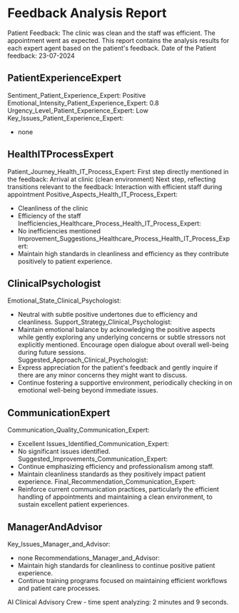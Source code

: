 # Feedback Analysis Report
Patient Feedback: The clinic was clean and the staff was efficient. The appointment went as expected.
This report contains the analysis results for each expert agent based on the patient's feedback.
Date of the Patient feedback: 23-07-2024
## PatientExperienceExpert
Sentiment_Patient_Experience_Expert: Positive
Emotional_Intensity_Patient_Experience_Expert: 0.8
Urgency_Level_Patient_Experience_Expert: Low
Key_Issues_Patient_Experience_Expert:
- none
## HealthITProcessExpert
Patient_Journey_Health_IT_Process_Expert:
First step directly mentioned in the feedback: Arrival at clinic (clean environment)
Next step, reflecting transitions relevant to the feedback: Interaction with efficient staff during appointment
Positive_Aspects_Health_IT_Process_Expert:
- Cleanliness of the clinic
- Efficiency of the staff
Inefficiencies_Healthcare_Process_Health_IT_Process_Expert:
- No inefficiencies mentioned
Improvement_Suggestions_Healthcare_Process_Health_IT_Process_Expert:
- Maintain high standards in cleanliness and efficiency as they contribute positively to patient experience.
## ClinicalPsychologist
Emotional_State_Clinical_Psychologist: 
- Neutral with subtle positive undertones due to efficiency and cleanliness.
Support_Strategy_Clinical_Psychologist:
- Maintain emotional balance by acknowledging the positive aspects while gently exploring any underlying concerns or subtle stressors not explicitly mentioned. Encourage open dialogue about overall well-being during future sessions.   
Suggested_Approach_Clinical_Psychologist:
- Express appreciation for the patient's feedback and gently inquire if there are any minor concerns they might want to discuss.
- Continue fostering a supportive environment, periodically checking in on emotional well-being beyond immediate issues.
## CommunicationExpert
Communication_Quality_Communication_Expert:
- Excellent
Issues_Identified_Communication_Expert:
- No significant issues identified.
Suggested_Improvements_Communication_Expert:
- Continue emphasizing efficiency and professionalism among staff.
- Maintain cleanliness standards as they positively impact patient experience.
Final_Recommendation_Communication_Expert:
- Reinforce current communication practices, particularly the efficient handling of appointments and maintaining a clean environment, to sustain excellent patient experiences.
## ManagerAndAdvisor
Key_Issues_Manager_and_Advisor:
- none
Recommendations_Manager_and_Advisor:
- Maintain high standards for cleanliness to continue positive patient experience.
- Continue training programs focused on maintaining efficient workflows and patient care processes.


AI Clinical Advisory Crew - time spent analyzing: 2 minutes and 9 seconds.
